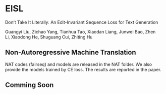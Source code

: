 # EISL
Don’t Take It Literally: An Edit-Invariant Sequence Loss for Text Generation


Guangyi Liu,  Zichao Yang,  Tianhua Tao,  Xiaodan Liang, Junwei Bao, Zhen Li,  Xiaodong He,  Shuguang Cui,  Zhiting Hu

## Non-Autoregressive Machine Translation
NAT codes (fairseq) and models are released in the NAT folder. We also provide the models trained by CE loss. The results are reported in the paper.

## Comming Soon
